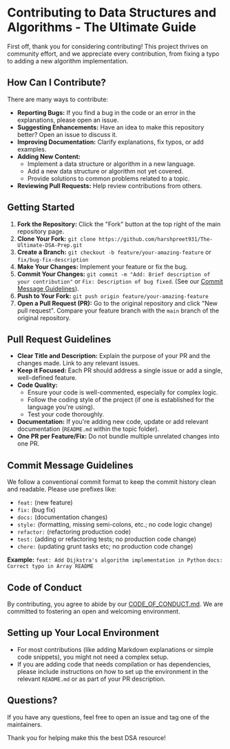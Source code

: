 # Contributing to Data Structures and Algorithms - The Ultimate Guide

First off, thank you for considering contributing! This project thrives on community effort, and we appreciate every contribution, from fixing a typo to adding a new algorithm implementation.

## How Can I Contribute?

There are many ways to contribute:

*   **Reporting Bugs:** If you find a bug in the code or an error in the explanations, please open an issue.
*   **Suggesting Enhancements:** Have an idea to make this repository better? Open an issue to discuss it.
*   **Improving Documentation:** Clarify explanations, fix typos, or add examples.
*   **Adding New Content:**
    *   Implement a data structure or algorithm in a new language.
    *   Add a new data structure or algorithm not yet covered.
    *   Provide solutions to common problems related to a topic.
*   **Reviewing Pull Requests:** Help review contributions from others.

## Getting Started

1.  **Fork the Repository:** Click the "Fork" button at the top right of the main repository page.
2.  **Clone Your Fork:** `git clone https://github.com/harshpreet931/The-Ultimate-DSA-Prep.git`
3.  **Create a Branch:** `git checkout -b feature/your-amazing-feature` or `fix/bug-fix-description`
4.  **Make Your Changes:** Implement your feature or fix the bug.
5.  **Commit Your Changes:** `git commit -m "Add: Brief description of your contribution"` or `Fix: Description of bug fixed`. (See our [Commit Message Guidelines](#commit-message-guidelines)).
6.  **Push to Your Fork:** `git push origin feature/your-amazing-feature`
7.  **Open a Pull Request (PR):** Go to the original repository and click "New pull request". Compare your feature branch with the `main` branch of the original repository.

## Pull Request Guidelines

*   **Clear Title and Description:** Explain the purpose of your PR and the changes made. Link to any relevant issues.
*   **Keep it Focused:** Each PR should address a single issue or add a single, well-defined feature.
*   **Code Quality:**
    *   Ensure your code is well-commented, especially for complex logic.
    *   Follow the coding style of the project (if one is established for the language you're using).
    *   Test your code thoroughly.
*   **Documentation:** If you're adding new code, update or add relevant documentation (`README.md` within the topic folder).
*   **One PR per Feature/Fix:** Do not bundle multiple unrelated changes into one PR.

## Commit Message Guidelines

We follow a conventional commit format to keep the commit history clean and readable. Please use prefixes like:

*   `feat:` (new feature)
*   `fix:` (bug fix)
*   `docs:` (documentation changes)
*   `style:` (formatting, missing semi-colons, etc.; no code logic change)
*   `refactor:` (refactoring production code)
*   `test:` (adding or refactoring tests; no production code change)
*   `chore:` (updating grunt tasks etc; no production code change)

**Example:**
`feat: Add Dijkstra's algorithm implementation in Python`
`docs: Correct typo in Array README`

## Code of Conduct

By contributing, you agree to abide by our [CODE_OF_CONDUCT.md](CODE_OF_CONDUCT.md). We are committed to fostering an open and welcoming environment.

## Setting up Your Local Environment

*   For most contributions (like adding Markdown explanations or simple code snippets), you might not need a complex setup.
*   If you are adding code that needs compilation or has dependencies, please include instructions on how to set up the environment in the relevant `README.md` or as part of your PR description.

## Questions?

If you have any questions, feel free to open an issue and tag one of the maintainers.

Thank you for helping make this the best DSA resource!
